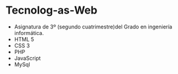 Tecnolog-as-Web
===============
- Asignatura de 3º (segundo cuatrimestre)del Grado en ingeniería informática.
- HTML 5
- CSS 3
- PHP
- JavaScript
- MySql
